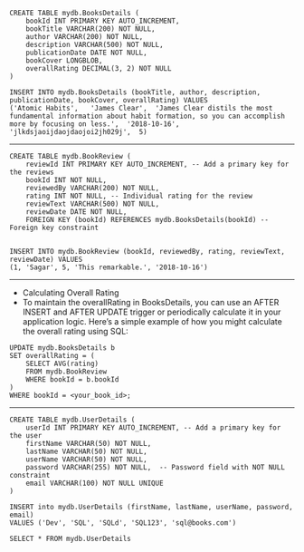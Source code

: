 ```
CREATE TABLE mydb.BooksDetails (
	bookId INT PRIMARY KEY AUTO_INCREMENT,
	bookTitle VARCHAR(200) NOT NULL,
	author VARCHAR(200) NOT NULL,
	description VARCHAR(500) NOT NULL,
	publicationDate DATE NOT NULL,
	bookCover LONGBLOB,
	overallRating DECIMAL(3, 2) NOT NULL
)

INSERT INTO mydb.BooksDetails (bookTitle, author, description, publicationDate, bookCover, overallRating) VALUES
('Atomic Habits',	'James Clear',	'James Clear distils the most fundamental information about habit formation, so you can accomplish more by focusing on less.',	'2018-10-16',	'jlkdsjaoijdaojdaojoi2jh029j',	5)

```

------------------------------------------------------------

```
CREATE TABLE mydb.BookReview (
	reviewId INT PRIMARY KEY AUTO_INCREMENT, -- Add a primary key for the reviews
	bookId INT NOT NULL,
	reviewedBy VARCHAR(200) NOT NULL,
	rating INT NOT NULL, -- Individual rating for the review
	reviewText VARCHAR(500) NOT NULL,
	reviewDate DATE NOT NULL,
	FOREIGN KEY (bookId) REFERENCES mydb.BooksDetails(bookId) -- Foreign key constraint


INSERT INTO mydb.BookReview (bookId, reviewedBy, rating, reviewText, reviewDate) VALUES
(1, 'Sagar', 5, 'This remarkable.', '2018-10-16')

```
------------------------------------------------------------
- Calculating Overall Rating
- To maintain the overallRating in BooksDetails, you can use an AFTER INSERT and AFTER UPDATE trigger or periodically calculate it in your application logic. Here’s a simple example of how you might calculate the overall rating using SQL:
```
UPDATE mydb.BooksDetails b
SET overallRating = (
    SELECT AVG(rating)
    FROM mydb.BookReview
    WHERE bookId = b.bookId
)
WHERE bookId = <your_book_id>;
```

------------------------------------------------------------
```
CREATE TABLE mydb.UserDetails (
	userId INT PRIMARY KEY AUTO_INCREMENT, -- Add a primary key for the user
	firstName VARCHAR(50) NOT NULL,
	lastName VARCHAR(50) NOT NULL,
	userName VARCHAR(50) NOT NULL,
	password VARCHAR(255) NOT NULL,  -- Password field with NOT NULL constraint
    email VARCHAR(100) NOT NULL UNIQUE
)

INSERT into mydb.UserDetails (firstName, lastName, userName, password, email) 
VALUES ('Dev', 'SQL', 'SQLd', 'SQL123', 'sql@books.com')

SELECT * FROM mydb.UserDetails
```